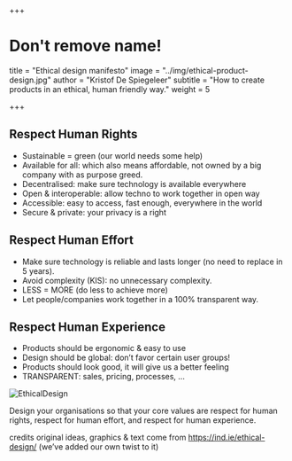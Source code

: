 +++
# Don't remove name!
title = "Ethical design manifesto"
image = "../img/ethical-product-design.jpg"
author = "Kristof De Spiegeleer"
subtitle = "How to create products in an ethical, human friendly way."
weight = 5

+++

## Respect Human Rights

- Sustainable = green (our world needs some help)
- Available for all: which also means affordable, not owned by a big company with as purpose greed.
- Decentralised: make sure technology is available everywhere
- Open & interoperable: allow techno to work together in open way
- Accessible: easy to access, fast enough, everywhere in the world
- Secure & private: your privacy is a right

##  Respect Human Effort

- Make sure technology is reliable and lasts longer (no need to replace in 5 years).
- Avoid complexity (KIS): no unnecessary complexity.
- LESS = MORE (do less to achieve more)
- Let people/companies work together in a 100% transparent way.

## Respect Human Experience

- Products should be ergonomic & easy to use
- Design should be global: don’t favor certain user groups!
- Products should look good, it will give us a better feeling
- TRANSPARENT: sales, pricing, processes, …


![EthicalDesign](https://docs.greenitglobe.com/teal.university/whatis/raw/master/images/ethical_design_small.png)

Design your organisations so that your core values are respect for human rights, respect for human effort, and respect for human experience.

credits
original ideas, graphics & text come from https://ind.ie/ethical-design/ (we’ve added our own twist to it)
